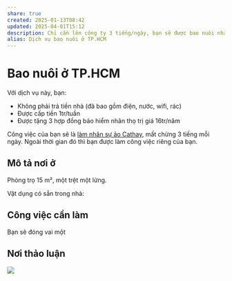 ```yaml
---
share: true
created: 2025-01-13T08:42
updated: 2025-04-01T15:12
description: Chỉ cần lên công ty 3 tiếng/ngày, bạn sẽ được bao nuôi nhà cửa, thức ăn miễn phí. Thời gian còn lại là của bạn
alias: Dịch vụ bao nuôi ở TP.HCM
---
```

# Bao nuôi ở TP.HCM
Với dịch vụ này, bạn:
- Không phải trả tiền nhà (đã bao gồm điện, nước, wifi, rác)
- Được cấp tiền 1tr/tuần
- Được tặng 3 hợp đồng bảo hiểm nhân thọ trị giá 16tr/năm

 Công việc của bạn sẽ là [làm nhân sự ảo Cathay](../../../%F0%9F%93%90D%E1%BB%B1%20%C3%A1n/Ch%E1%BA%A1y%20ch%E1%BB%89%20ti%C3%AAu/L%C3%A0m%20nh%C3%A2n%20s%E1%BB%B1%20%E1%BA%A3o/B%E1%BA%A3o%20hi%E1%BB%83m/Cathay.md), mất chừng 3 tiếng mỗi ngày. Ngoài thời gian đó thì bạn được làm công việc riêng của bạn. 

## Mô tả nơi ở
Phòng trọ 15 m², một trệt một lửng. 

Vật dụng có sẵn trong nhà:

## Công việc cần làm
Bạn sẽ đóng vai một 

## Nơi thảo luận
![](https://i.imgur.com/b4puyRN.png)